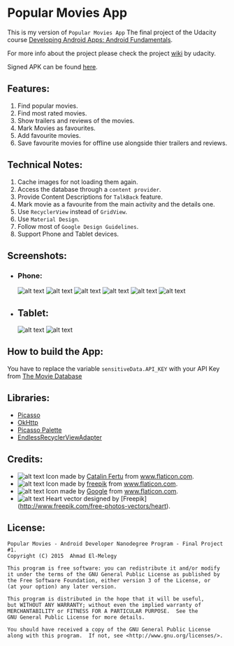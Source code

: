 # Popular Movies App

This is my version of `Popular Movies App` The final project of the Udacity course [Developing Android Apps: Android Fundamentals](https://www.udacity.com/course/ud853).

For more info about the project please check the project [wiki](https://docs.google.com/document/d/1ZlN1fUsCSKuInLECcJkslIqvpKlP7jWL2TP9m6UiA6I/pub?embedded=true) by udacity.

Signed APK can be found [here](../master/app-release.apk).

## Features:
1. Find popular movies.
2. Find most rated movies.
3. Show trailers and reviews of the movies.
4. Mark Movies as favourites.
5. Add favourite movies.
6. Save favourite movies for offline use alongside thier trailers and reviews.

## Technical Notes:
1. Cache images for not loading them again.
2. Access the database through a `content provider`.
3. Provide Content Descriptions for `TalkBack` feature.
4. Mark movie as a favourite from the main activity and the details one.
5. Use `RecyclerView` instead of `GridView`.
6. Use `Material Design`.
7. Follow most of `Google Design Guidelines`.
8. Support Phone and Tablet devices.

## Screenshots:
- ### Phone:
    ![alt text](../master/art/device-2015-10-01-202200.png "Phone Main Activity - Portrait")
    ![alt text](../master/art/device-2015-10-01-202245.png "Phone Detial Activity - Portrait")
    ![alt text](../master/art/device-2015-10-01-202328.png "Phone Detial Activity Cont. - Portrait")
    ![alt text](../master/art/device-2015-10-01-202402.png "Phone Main Activity Cont. - Landscape")
    ![alt text](../master/art/device-2015-10-01-202436.png "Phone - No favourite movies")
    ![alt text](../master/art/device-2015-10-01-202459.png "Phone - No Internet Connection")

- ## Tablet:
    ![alt text](../master/art/device-2015-10-01-201941.png "Tablet Main Activity - Landscape")
    ![alt text](../master/art/device-2015-10-01-202119.png "Tablet Main Activity - Portrait")

## How to build the App:
You have to replace the variable `sensitiveData.API_KEY` with your API Key from [The Movie Database](https://www.themoviedb.org/documentation/api)

## Libraries:
- [Picasso](http://square.github.io/picasso/)
- [OkHttp](http://square.github.io/okhttp/)
- [Picasso Palette](http://florent37.github.io/PicassoPalette/)
- [EndlessRecyclerViewAdapter](https://github.com/rockerhieu/rv-adapter-endless)

## Credits:
- ![alt text](../master/art/ic_launcher.png) Icon made by [Catalin Fertu](http://www.flaticon.com/authors/catalin-fertu) from www.flaticon.com.
- ![alt text](../master/art/disconnected.png "No Connection") Icon made by [freepik](http://www.flaticon.com/authors/freepik) from www.flaticon.com.
- ![alt text](../master/art/ic_play_arrow.png "Youtube logo") Icon made by [Google](http://www.flaticon.com/authors/google) from www.flaticon.com.
- ![alt text](../master/art/broken_heart.png "No favourites image") Heart vector designed by [Freepik] (http://www.freepik.com/free-photos-vectors/heart).


## License:
    Popular Movies - Android Developer Nanodegree Program - Final Project #1.
    Copyright (C) 2015  Ahmad El-Melegy

    This program is free software: you can redistribute it and/or modify
    it under the terms of the GNU General Public License as published by
    the Free Software Foundation, either version 3 of the License, or
    (at your option) any later version.

    This program is distributed in the hope that it will be useful,
    but WITHOUT ANY WARRANTY; without even the implied warranty of
    MERCHANTABILITY or FITNESS FOR A PARTICULAR PURPOSE.  See the
    GNU General Public License for more details.

    You should have received a copy of the GNU General Public License
    along with this program.  If not, see <http://www.gnu.org/licenses/>.
